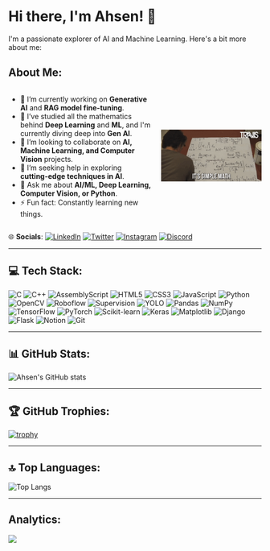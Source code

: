 # Hi there, I'm Ahsen! 👋

I'm a passionate explorer of AI and Machine Learning. Here's a bit more about me:

## About Me:
<div style="display: flex; align-items: center; justify-content: space-between;">

  <div style="flex: 1; padding-right: 20px;">
    <ul>
      <li>🔭 I’m currently working on <strong>Generative AI</strong> and <strong>RAG model fine-tuning</strong>.</li>
      <li>🌱 I’ve studied all the mathematics behind <strong>Deep Learning</strong> and <strong>ML</strong>, and I'm currently diving deep into <strong>Gen AI</strong>.</li>
      <li>👯 I’m looking to collaborate on <strong>AI, Machine Learning, and Computer Vision</strong> projects.</li>
      <li>🤝 I’m seeking help in exploring <strong>cutting-edge techniques in AI</strong>.</li>
      <li>💬 Ask me about <strong>AI/ML, Deep Learning, Computer Vision, or Python</strong>.</li>
      <li>⚡ Fun fact: Constantly learning new things.</li>
    </ul>
  </div>
  
  <img src="./assets/my_gif.gif" alt="Description of GIF" style="width: 200px; height: auto;"/> <!-- Adjust the size as needed -->

</div>

🌐 **Socials**:
[![LinkedIn](https://img.shields.io/badge/LinkedIn-Connect-blue?style=for-the-badge&logo=linkedin)](https://www.linkedin.com/in/ahsen-tahir-224a7126b) 
[![Twitter](https://img.shields.io/badge/Twitter-Follow-blue?style=for-the-badge&logo=twitter)](https://twitter.com/@ahsen_0606)
[![Instagram](https://img.shields.io/badge/Instagram-Follow-red?style=for-the-badge&logo=instagram)](https://www.instagram.com/ahsen_tahir007)
[![Discord](https://img.shields.io/badge/Discord-Add-blueviolet?style=for-the-badge&logo=discord)](https://discordapp.com/users/1113468865087799387)


---

## 💻 Tech Stack:

<p align="left">
  <img src="https://img.shields.io/badge/C-blue?style=for-the-badge&logo=c" alt="C"/>
  <img src="https://img.shields.io/badge/C++-00599C?style=for-the-badge&logo=cplusplus" alt="C++"/>
  <img src="https://img.shields.io/badge/AssemblyScript-blue?style=for-the-badge&logo=AssemblyScript" alt="AssemblyScript"/>
  <img src="https://img.shields.io/badge/HTML5-orange?style=for-the-badge&logo=html5" alt="HTML5"/>
  <img src="https://img.shields.io/badge/CSS3-blue?style=for-the-badge&logo=css3" alt="CSS3"/>
  <img src="https://img.shields.io/badge/JavaScript-yellow?style=for-the-badge&logo=javascript" alt="JavaScript"/>
  <img src="https://img.shields.io/badge/Python-blue?style=for-the-badge&logo=python" alt="Python"/>
  <img src="https://img.shields.io/badge/OpenCV-brightgreen?style=for-the-badge&logo=opencv" alt="OpenCV"/>
  <img src="https://img.shields.io/badge/Roboflow-brightgreen?style=for-the-badge&logo=Roboflow" alt="Roboflow"/>
  <img src="https://img.shields.io/badge/Supervision-yellowgreen?style=for-the-badge&logo=Supervision" alt="Supervision"/>
  <img src="https://img.shields.io/badge/YOLO-red?style=for-the-badge&logo=YOLO" alt="YOLO"/>
  <img src="https://img.shields.io/badge/Pandas-darkblue?style=for-the-badge&logo=pandas" alt="Pandas"/>
  <img src="https://img.shields.io/badge/NumPy-lightblue?style=for-the-badge&logo=numpy" alt="NumPy"/>
  <img src="https://img.shields.io/badge/TensorFlow-orange?style=for-the-badge&logo=tensorflow" alt="TensorFlow"/>
  <img src="https://img.shields.io/badge/PyTorch-red?style=for-the-badge&logo=pytorch" alt="PyTorch"/>
  <img src="https://img.shields.io/badge/Scikit--Learn-darkblue?style=for-the-badge&logo=scikit-learn" alt="Scikit-learn"/>
  <img src="https://img.shields.io/badge/Keras-lightblue?style=for-the-badge&logo=keras" alt="Keras"/>
  <img src="https://img.shields.io/badge/Matplotlib-yellowgreen?style=for-the-badge&logo=matplotlib" alt="Matplotlib"/>
  <img src="https://img.shields.io/badge/Django-darkgreen?style=for-the-badge&logo=django" alt="Django"/>
  <img src="https://img.shields.io/badge/Flask-darkblue?style=for-the-badge&logo=flask" alt="Flask"/>
  <img src="https://img.shields.io/badge/Notion-darkblue?style=for-the-badge&logo=notion" alt="Notion"/>
  <img src="https://img.shields.io/badge/Git-red?style=for-the-badge&logo=git" alt="Git"/>
</p>

---

## 📊 GitHub Stats:

![Ahsen's GitHub stats](https://github-readme-stats.vercel.app/api?username=AhsenTahir&show_icons=true&theme=radical)

---

## 🏆 GitHub Trophies:

[![trophy](https://github-profile-trophy.vercel.app/?username=AhsenTahir&theme=radical)](https://github.com/AhsenTahir/github-profile-trophy)

---

## 🔝 Top Languages:

![Top Langs](https://github-readme-stats.vercel.app/api/top-langs/?username=AhsenTahir&layout=compact&theme=radical)

---

## Analytics:

[![](https://visitcount.itsvg.in/api?id=AhsenTahir&label=Profile%20Viewers&color=12&icon=0&pretty=true)](https://visitcount.itsvg.in)


